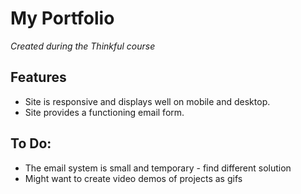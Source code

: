 # My Portfolio

_Created during the Thinkful course_

## Features

- Site is responsive and displays well on mobile and desktop.
- Site provides a functioning email form.

## To Do:

- The email system is small and temporary - find different solution
- Might want to create video demos of projects as gifs

